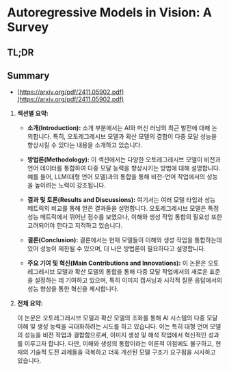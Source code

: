 # Autoregressive Models in Vision: A Survey
## TL;DR
## Summary
- [https://arxiv.org/pdf/2411.05902.pdf](https://arxiv.org/pdf/2411.05902.pdf)

1. **섹션별 요약:**

   - **소개(Introduction):**
     소개 부분에서는 AI와 머신 러닝의 최근 발전에 대해 논의합니다. 특히, 오토레그레시브 모델과 확산 모델의 결합이 다중 모달 성능을 향상시킬 수 있다는 내용을 소개하고 있습니다.

   - **방법론(Methodology):**
     이 섹션에서는 다양한 오토레그레시브 모델이 비전과 언어 데이터를 통합하여 다중 모달 능력을 향상시키는 방법에 대해 설명합니다. 예를 들어, LLM(대형 언어 모델)과의 통합을 통해 비전-언어 작업에서의 성능을 높이려는 노력이 강조됩니다.

   - **결과 및 토론(Results and Discussions):**
     여기서는 여러 모델 타입과 성능 메트릭의 비교를 통해 얻은 결과들을 설명합니다. 오토레그레시브 모델은 특정 성능 메트릭에서 뛰어난 점수를 보였으나, 이해와 생성 작업 통합의 필요성 또한 고려되어야 한다고 지적하고 있습니다.

   - **결론(Conclusion):**
     결론에서는 현재 모델들이 이해와 생성 작업을 통합하는데 있어 성능이 제한될 수 있으며, 더 나은 방법론이 필요하다고 설명합니다.

   - **주요 기여 및 혁신(Main Contributions and Innovations):**
     이 논문은 오토레그레시브 모델과 확산 모델의 통합을 통해 다중 모달 작업에서의 새로운 표준을 설정하는 데 기여하고 있으며, 특히 이미지 캡셔닝과 시각적 질문 응답에서의 성능 향상을 통한 혁신을 제시합니다.

2. **전체 요약:**

   이 논문은 오토레그레시브 모델과 확산 모델의 조화를 통해 AI 시스템의 다중 모달 이해 및 생성 능력을 극대화하려는 시도를 하고 있습니다. 이는 특히 대형 언어 모델의 성능을 비전 작업과 결합함으로써, 이미지 생성 및 해석 작업에서 혁신적인 성과를 이루고자 합니다. 다만, 이해와 생성의 통합이라는 이론적 이점에도 불구하고, 현재의 기술적 도전 과제들을 극복하고 더욱 개선된 모델 구조가 요구됨을 시사하고 있습니다.